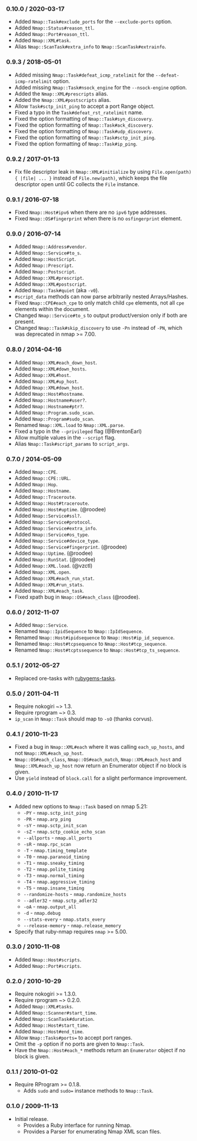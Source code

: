 ### 0.10.0 / 2020-03-17

* Added `Nmap::Task#exclude_ports` for the `--exclude-ports` option.
* Added `Nmap::Status#reason_ttl`.
* Added `Nmap::Port#reason_ttl`.
* Added `Nmap::XML#task`.
* Alias `Nmap::ScanTask#extra_info` to `Nmap::ScanTask#extrainfo`.

### 0.9.3 / 2018-05-01

* Added missing `Nmap::Task#defeat_icmp_ratelimit` for the
  `--defeat-icmp-ratelimit` option.
* Added missing `Nmap::Task#nsock_engine` for the `--nsock-engine` option.
* Added the `Nmap::XML#prescripts` alias.
* Added the `Nmap::XML#postscripts` alias.
* Allow `Task#sctp_init_ping` to accept a port Range object.
* Fixed a typo in the `Task#defeat_rst_ratelimit` name.
* Fixed the option formatting of `Nmap::Task#syn_discovery`.
* Fixed the option formatting of `Nmap::Task#ack_discovery`.
* Fixed the option formatting of `Nmap::Task#udp_discovery`.
* Fixed the option formatting of `Nmap::Task#sctp_init_ping`.
* Fixed the option formatting of `Nmap::Task#ip_ping`.

### 0.9.2 / 2017-01-13

* Fix file descriptor leak in `Nmap::XML#initialize` by using
  `File.open(path) { |file| ... }` instead of `File.new(path)`, which keeps the
  file descriptor open until GC collects the `File` instance.

### 0.9.1 / 2016-07-18

* Fixed `Nmap::Host#ipv6` when there are no `ipv6` type addresses.
* Fixed `Nmap::OS#fingerprint` when there is no `osfingerprint` element.

### 0.9.0 / 2016-07-14

* Added `Nmap::Address#vendor`.
* Added `Nmap::Service#to_s`.
* Added `Nmap::HostScript`.
* Added `Nmap::Prescript`.
* Added `Nmap::Postscript`.
* Added `Nmap::XML#prescript`.
* Added `Nmap::XML#postscript`.
* Added `Nmap::Task#quiet` (aka `-v0`).
* `#script_data` methods can now parse arbitrarily nested Arrays/Hashes.
* Fixed `Nmap::CPE#each_cpe` to only match child `cpe` elements, not all
  `cpe` elements within the document.
* Changed `Nmap::Service#to_s` to output product/version only if both are
  present.
* Changed `Nmap::Task#skip_discovery` to use `-Pn` instead of `-PN`, which was
  deprecated in nmap >= 7.00.

### 0.8.0 / 2014-04-16

* Added `Nmap::XML#each_down_host`.
* Added `Nmap::XML#down_hosts`.
* Added `Nmap::XML#host`.
* Added `Nmap::XML#up_host`.
* Added `Nmap::XML#down_host`.
* Added `Nmap::Host#hostname`.
* Added `Nmap::Hostname#user?`.
* Added `Nmap::Hostname#ptr?`.
* Added `Nmap::Program.sudo_scan`.
* Added `Nmap::Program#sudo_scan`.
* Renamed `Nmap::XML.load` to `Nmap::XML.parse`.
* Fixed a typo in the `--privileged` flag (@BrentonEarl)
* Allow multiple values in the `--script` flag.
* Alias `Nmap::Task#script_params` to `script_args`.

### 0.7.0 / 2014-05-09

* Added `Nmap::CPE`.
* Added `Nmap::CPE::URL`.
* Added `Nmap::Hop`.
* Added `Nmap::Hostname`.
* Added `Nmap::Traceroute`.
* Added `Nmap::Host#traceroute`.
* Added `Nmap::Host#uptime`. (@roodee)
* Added `Nmap::Service#ssl?`.
* Added `Nmap::Service#protocol`.
* Added `Nmap::Service#extra_info`.
* Added `Nmap::Service#os_type`.
* Added `Nmap::Service#device_type`.
* Added `Nmap::Service#fingerprint`. (@roodee)
* Added `Nmap::Uptime`. (@roodee)
* Added `Nmap::RunStat`. (@roodee)
* Added `Nmap::XML.load`. (@vzctl)
* Added `Nmap::XML.open`.
* Added `Nmap::XML#each_run_stat`.
* Added `Nmap::XML#run_stats`.
* Added `Nmap::XML#each_task`.
* Fixed xpath bug in `Nmap::OS#each_class` (@roodee).

### 0.6.0 / 2012-11-07

* Added `Nmap::Service`.
* Renamed `Nmap::IpidSequence` to `Nmap::IpIdSequence`.
* Renamed `Nmap::Host#ipidsequence` to `Nmap::Host#ip_id_sequence`.
* Renamed `Nmap::Host#tcpsequence` to `Nmap::Host#tcp_sequence`.
* Renamed `Nmap::Host#tcptssequence` to `Nmap::Host#tcp_ts_sequence`.

### 0.5.1 / 2012-05-27

* Replaced ore-tasks with
  [rubygems-tasks](https://github.com/postmodern/rubygems-tasks#readme).

### 0.5.0 / 2011-04-11

* Require nokogiri ~> 1.3.
* Require rprogram ~> 0.3.
* `ip_scan` in `Nmap::Task` should map to `-sO` (thanks corvus).

### 0.4.1 / 2010-11-23

* Fixed a bug in `Nmap::XML#each` where it was calling `each_up_hosts`,
  and not `Nmap::XML#each_up_host`.
* `Nmap::OS#each_class`, `Nmap::OS#each_match`, `Nmap::XML#each_host` and
  `Nmap::XML#each_up_host` now return an Enumerator object if no block
  is given.
* Use `yield` instead of `block.call` for a slight performance improvement.

### 0.4.0 / 2010-11-17

* Added new options to `Nmap::Task` based on nmap 5.21:
  * `-PY` - `nmap.sctp_init_ping`
  * `-PR` - `nmap.arp_ping`
  * `-sY` - `nmap.sctp_init_scan`
  * `-sZ` - `nmap.sctp_cookie_echo_scan`
  * `--allports` - `nmap.all_ports`
  * `-sR` - `nmap.rpc_scan`
  * `-T` - `nmap.timing_template`
  * `-T0` - `nmap.paranoid_timing`
  * `-T1` - `nmap.sneaky_timing`
  * `-T2` - `nmap.polite_timing`
  * `-T3` - `nmap.normal_timing`
  * `-T4` - `nmap.aggressive_timing`
  * `-T5` - `nmap.insane_timing`
  * `--randomize-hosts` - `nmap.randomize_hosts`
  * `--adler32` - `nmap.sctp_adler32`
  * `-oA` - `nmap.output_all`
  * `-d` - `nmap.debug`
  * `--stats-every` - `nmap.stats_every`
  * `--release-memory` - `nmap.release_memory`
* Specify that ruby-nmap requires `nmap` >= 5.00.

### 0.3.0 / 2010-11-08

* Added `Nmap::Host#scripts`.
* Added `Nmap::Port#scripts`.

### 0.2.0 / 2010-10-29

* Require nokogiri >= 1.3.0.
* Require rprogram ~> 0.2.0.
* Added `Nmap::XML#tasks`.
* Added `Nmap::Scanner#start_time`.
* Added `Nmap::ScanTask#duration`.
* Added `Nmap::Host#start_time`.
* Added `Nmap::Host#end_time`.
* Allow `Nmap::Tasks#ports=` to accept port ranges.
* Omit the `-p` option if no ports are given to `Nmap::Task`.
* Have the `Nmap::Host#each_*` methods return an `Enumerator` object if no
  block is given.

### 0.1.1 / 2010-01-02

* Require RProgram >= 0.1.8.
  * Adds `sudo` and `sudo=` instance methods to `Nmap::Task`.

### 0.1.0 / 2009-11-13

* Initial release.
  * Provides a Ruby interface for running Nmap.
  * Provides a Parser for enumerating Nmap XML scan files.

